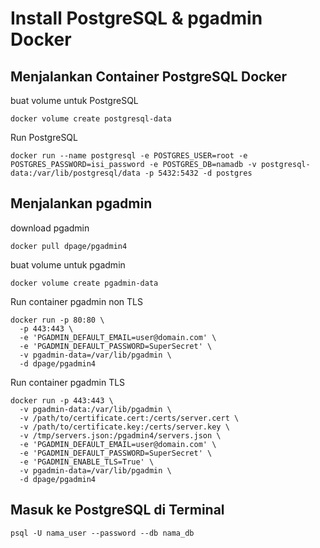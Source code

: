 # Install PostgreSQL & pgadmin Docker
## Menjalankan Container PostgreSQL Docker
buat volume untuk PostgreSQL
```
docker volume create postgresql-data
```

Run PostgreSQL
```
docker run --name postgresql -e POSTGRES_USER=root -e POSTGRES_PASSWORD=isi_password -e POSTGRES_DB=namadb -v postgresql-data:/var/lib/postgresql/data -p 5432:5432 -d postgres
```

## Menjalankan pgadmin
download pgadmin
```
docker pull dpage/pgadmin4
```

buat volume untuk pgadmin
```
docker volume create pgadmin-data
```

Run container pgadmin non TLS
```
docker run -p 80:80 \
  -p 443:443 \
  -e 'PGADMIN_DEFAULT_EMAIL=user@domain.com' \
  -e 'PGADMIN_DEFAULT_PASSWORD=SuperSecret' \
  -v pgadmin-data=/var/lib/pgadmin \
  -d dpage/pgadmin4
```

Run container pgadmin TLS
```
docker run -p 443:443 \
  -v pgadmin-data:/var/lib/pgadmin \
  -v /path/to/certificate.cert:/certs/server.cert \
  -v /path/to/certificate.key:/certs/server.key \
  -v /tmp/servers.json:/pgadmin4/servers.json \
  -e 'PGADMIN_DEFAULT_EMAIL=user@domain.com' \
  -e 'PGADMIN_DEFAULT_PASSWORD=SuperSecret' \
  -e 'PGADMIN_ENABLE_TLS=True' \
  -v pgadmin-data=/var/lib/pgadmin \
  -d dpage/pgadmin4
```

## Masuk ke PostgreSQL di Terminal
```
psql -U nama_user --password --db nama_db
```
